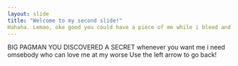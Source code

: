 ```yaml
---
layout: slide
title: "Welcome to my second slide!"
Hahaha. Lemao, oke good you could have a piece of me while i bleed and left here without you.
---
```

BIG PAGMAN YOU DISCOVERED A SECRET
whenever you want me i need omsebody who can love me at my worse
Use the left arrow to go back!
